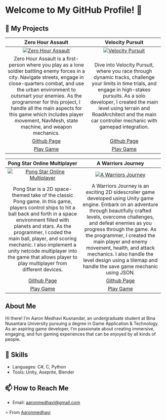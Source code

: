 # Welcome to My GitHub Profile! 👋

## 🔭 My Projects

<div align="center">

| Zero Hour Assault | Velocity Pursuit |
|:---:|:---:|
| [![Zero Hour Assault](https://github.com/Aaronmedhavi/FPS-Unity-Game/blob/main/fPSSS%20-%20Made%20with%20Clipchamp.gif?raw=true)](https://github.com/Aaronmedhavi/FPS-Unity-Game) | [![Velocity Pursuit](https://github.com/Aaronmedhavi/Racing-Unity-Game/blob/main/racingsss%20-%20Made%20with%20Clipchamp.gif)](https://github.com/Aaronmedhavi/Racing-Unity-Game) |
| Zero Hour Assault is a first-person  where you play as a lone soldier battling enemy forces in a city. Navigate streets, engage in close-quarters combat, and use the urban environment to outsmart your enemies. As the programmer for this project, I handle all the main aspects for this game which includes player movement, NavMesh, state machine, and weapon mechanics. | Dive into Velocity Pursuit, where you race through dynamic tracks, challenge your limits in time trials, and engage in high-stakes pursuits. As a solo developer, I created the main level using terrain and RoadArchitect and the main car controller mechanic with gamepad integration. |
| [Github Page](https://github.com/Aaronmedhavi/FPS-Unity-Game) | [Github Page](https://github.com/Aaronmedhavi/Racing-Unity-Game) |
| [Play Game](https://aaronmedhavi.itch.io/zero-hour-assault) | [Play Game](https://aaronmedhavi.itch.io/velocity-pursuit) |

| Pong Star Online Multiplayer | A Warriors Journey |
|:---:|:---:|
| [![Pong Star Online Multiplayer](https://github.com/Aaronmedhavi/Pong2D-GameProg/blob/main/Untitled%20video%20-%20Made%20with%20Clipchamp%20(2).gif?raw=true)](https://github.com/Aaronmedhavi/Pong2D-GameProg) | [![A Warriors Journey](https://github.com/Aaronmedhavi/SideScroll-GameProg/blob/main/side%20-%20Made%20with%20Clipchamp.gif?raw=true)](https://github.com/Aaronmedhavi/SideScroll-GameProg) |
| Pong Star is a 2D space-themed take of the classic Pong game. In this game, players control ships to hit a ball back and forth in a space environment filled with planets and stars. As the programmer, I coded the main ball, player, and scoring mechanic. I also implement a unity netcode multiplayer into the game that allows player to play multiplayer from different devices. | A Warriors Journey is an exciting 2D sidescroller game developed using Unity game engine. Embark on an adventure through beautifully crafted levels, overcome challenges, and defeat enemies as you progress through the game. As the programmer, I created the main player and enemy movement, health, and attack mechanics. I also handle the level design using a tilemap and handle the save game mechanic using JSON. |
| [Github Page](https://github.com/Aaronmedhavi/Pong2D-GameProg) | [Github Page](https://github.com/Aaronmedhavi/SideScroll-GameProg) |
| [Play Game](https://aaronmedhavi.itch.io/pong-star) | [Play Game](https://aaronmedhavi.itch.io/a-warriors-journey) |

</div>

## About Me
Hi there! I'm Aaron Medhavi Kusnandar, an undergraduate student at Bina Nusantara University pursuing a degree in Game Application & Technology. As an aspiring game developer, I'm passionate about creating immersive, engaging, and fun gaming experiences that can be enjoyed by all kinds of people.

## 💼 Skills
- Languages: C#, C, Python
- Tools: Unity, Aseprite, Blender

## 📫 How to Reach Me
- Email: aaronmedhavi@gmail.com

⭐️ From [Aaronmedhavi](https://github.com/Aaronmedhavi)
